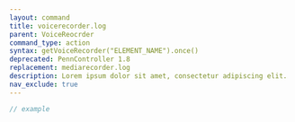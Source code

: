```yaml
---
layout: command
title: voicerecorder.log
parent: VoiceReocrder
command_type: action
syntax: getVoiceRecorder("ELEMENT_NAME").once()
deprecated: PennController 1.8
replacement: mediarecorder.log
description: Lorem ipsum dolor sit amet, consectetur adipiscing elit.
nav_exclude: true
---
```


```javascript
// example
```
